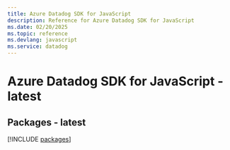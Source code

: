 ```yaml
---
title: Azure Datadog SDK for JavaScript
description: Reference for Azure Datadog SDK for JavaScript
ms.date: 02/20/2025
ms.topic: reference
ms.devlang: javascript
ms.service: datadog
---
```

# Azure Datadog SDK for JavaScript - latest
## Packages - latest
[!INCLUDE [packages](datadog-index.md)]